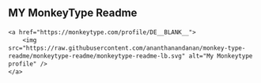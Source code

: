 ## MY MonkeyType Readme

    <a href="https://monkeytype.com/profile/DE__BLANK__">
        <img src="https://raw.githubusercontent.com/ananthanandanan/monkey-type-readme/monkeytype-readme/monkeytype-readme-lb.svg" alt="My Monkeytype profile" />
    </a>
